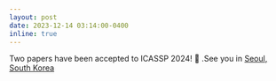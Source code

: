 ```yaml
---
layout: post
date: 2023-12-14 03:14:00-0400
inline: true
---
```


Two papers have been accepted to ICASSP 2024! :tada: .See you in  [Seoul, South Korea](https://2024.ieeeicassp.org/about-seoul/)